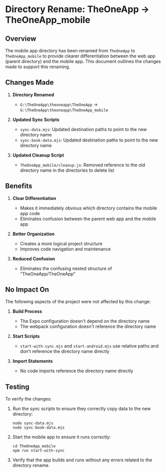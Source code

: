 # Directory Rename: TheOneApp → TheOneApp_mobile

## Overview

The mobile app directory has been renamed from `TheOneApp` to `TheOneApp_mobile` to provide clearer differentiation between the web app (parent directory) and the mobile app. This document outlines the changes made to support this renaming.

## Changes Made

1. **Directory Renamed**
   - `G:\TheOneApp\theoneapp\TheOneApp` → `G:\TheOneApp\theoneapp\TheOneApp_mobile`

2. **Updated Sync Scripts**
   - `sync-data.mjs`: Updated destination paths to point to the new directory name
   - `sync-book-data.mjs`: Updated destination paths to point to the new directory name

3. **Updated Cleanup Script**
   - `TheOneApp_mobile/cleanup.js`: Removed reference to the old directory name in the directories to delete list

## Benefits

1. **Clear Differentiation**
   - Makes it immediately obvious which directory contains the mobile app code
   - Eliminates confusion between the parent web app and the mobile app

2. **Better Organization**
   - Creates a more logical project structure
   - Improves code navigation and maintenance

3. **Reduced Confusion**
   - Eliminates the confusing nested structure of "TheOneApp/TheOneApp"

## No Impact On

The following aspects of the project were not affected by this change:

1. **Build Process**
   - The Expo configuration doesn't depend on the directory name
   - The webpack configuration doesn't reference the directory name

2. **Start Scripts**
   - `start-with-sync.mjs` and `start-android.mjs` use relative paths and don't reference the directory name directly

3. **Import Statements**
   - No code imports reference the directory name directly

## Testing

To verify the changes:

1. Run the sync scripts to ensure they correctly copy data to the new directory:
   ```
   node sync-data.mjs
   node sync-book-data.mjs
   ```

2. Start the mobile app to ensure it runs correctly:
   ```
   cd TheOneApp_mobile
   npm run start-with-sync
   ```

3. Verify that the app builds and runs without any errors related to the directory rename.
